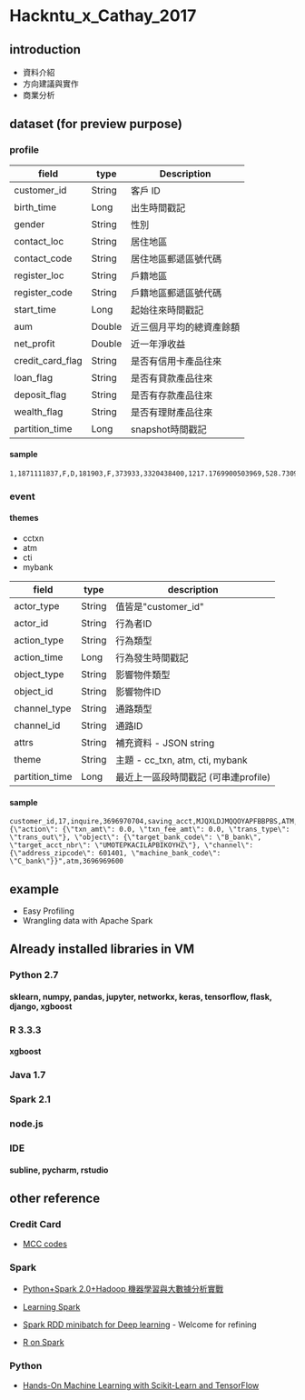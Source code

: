 # Hackntu_x_Cathay_2017

## introduction
* 資料介紹 
* 方向建議與實作
* 商業分析 

## dataset (for preview purpose)

### profile

| field            | type   | Description              |
|------------------|--------|--------------------------|
| customer_id      | String | 客戶 ID                  |
| birth_time       | Long   | 出生時間戳記              |
| gender           | String | 性別                     |
| contact_loc      | String | 居住地區                  |
| contact_code     | String | 居住地區郵遞區號代碼       |
| register_loc     | String | 戶籍地區                  |
| register_code    | String | 戶籍地區郵遞區號代碼     |
| start_time       | Long   | 起始往來時間戳記         |
| aum              | Double | 近三個月平均的總資產餘額 |
| net_profit       | Double | 近一年淨收益             |
| credit_card_flag | String | 是否有信用卡產品往來     |
| loan_flag        | String | 是否有貸款產品往來       |
| deposit_flag     | String | 是否有存款產品往來       |
| wealth_flag      | String | 是否有理財產品往來       |
| partition_time   | Long   | snapshot時間戳記     |

#### sample
```
1,1871111837,F,D,181903,F,373933,3320438400,1217.1769900503969,528.7309192220683,Y,Y,N,N,3696969600
```

### event
#### themes
* cctxn
* atm
* cti
* mybank

| field          | type   | description                          |
|----------------|--------|--------------------------------------|
| actor_type     | String | 值皆是"customer_id"                  |
| actor_id       | String | 行為者ID                             |
| action_type    | String | 行為類型                             |
| action_time    | Long   | 行為發生時間戳記                     |
| object_type    | String | 影響物件類型                         |
| object_id      | String | 影響物件ID                           |
| channel_type   | String | 通路類型                             |
| channel_id     | String | 通路ID                               |
| attrs          | String | 補充資料 - JSON string               |
| theme          | String | 主題 - cc_txn, atm, cti, mybank      |
| partition_time | Long   | 最近上一區段時間戳記 (可串連profile) |

#### sample
```
customer_id,17,inquire,3696970704,saving_acct,MJQXLDJMQQOYAPFBBPBS,ATM,NCZHYDSTABCUAXLYJLQZ,"{\"action\": {\"txn_amt\": 0.0, \"txn_fee_amt\": 0.0, \"trans_type\": \"trans_out\"}, \"object\": {\"target_bank_code\": \"B_bank\", \"target_acct_nbr\": \"UMOTEPKACILAPBIKOYHZ\"}, \"channel\": {\"address_zipcode\": 601401, \"machine_bank_code\": \"C_bank\"}}",atm,3696969600
```

## example
* Easy Profiling
* Wrangling data with Apache Spark

## Already installed libraries in VM
### Python 2.7
#### sklearn, numpy, pandas, jupyter, networkx, keras, tensorflow, flask, django, xgboost
### R 3.3.3
#### xgboost
### Java 1.7
### Spark 2.1
### node.js
### IDE
#### subline, pycharm, rstudio

## other reference
### Credit Card 
* [MCC codes](https://github.com/b96705008/mcc-codes)

### Spark 
* [Python+Spark 2.0+Hadoop 機器學習與大數據分析實戰](https://www.tenlong.com.tw/products/9789864341535)

* [Learning Spark](http://shop.oreilly.com/product/0636920028512.do)
* [Spark RDD minibatch for Deep learning](https://github.com/b96705008/pyspark-dl-utils/blob/master/example/Minibatch.ipynb) - Welcome for refining
* [R on Spark](http://spark.apache.org/docs/latest/sparkr.html)

### Python 
* [Hands-On Machine Learning with Scikit-Learn and TensorFlow](http://shop.oreilly.com/product/0636920052289.do)
